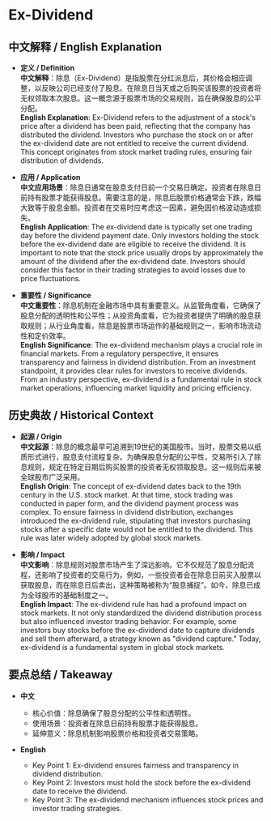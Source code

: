 # Ex-Dividend

## 中文解释 / English Explanation

* **定义 / Definition**  
  **中文解释**：除息（Ex-Dividend）是指股票在分红派息后，其价格会相应调整，以反映公司已经支付了股息。在除息日当天或之后购买该股票的投资者将无权领取本次股息。这一概念源于股票市场的交易规则，旨在确保股息的公平分配。  
  **English Explanation**: Ex-Dividend refers to the adjustment of a stock's price after a dividend has been paid, reflecting that the company has distributed the dividend. Investors who purchase the stock on or after the ex-dividend date are not entitled to receive the current dividend. This concept originates from stock market trading rules, ensuring fair distribution of dividends.

* **应用 / Application**  
  **中文应用场景**：除息日通常在股息支付日前一个交易日确定。投资者在除息日前持有股票才能获得股息。需要注意的是，除息后股票价格通常会下跌，跌幅大致等于股息金额。投资者在交易时应考虑这一因素，避免因价格波动造成损失。  
  **English Application**: The ex-dividend date is typically set one trading day before the dividend payment date. Only investors holding the stock before the ex-dividend date are eligible to receive the dividend. It is important to note that the stock price usually drops by approximately the amount of the dividend after the ex-dividend date. Investors should consider this factor in their trading strategies to avoid losses due to price fluctuations.

* **重要性 / Significance**  
  **中文重要性**：除息机制在金融市场中具有重要意义。从监管角度看，它确保了股息分配的透明性和公平性；从投资角度看，它为投资者提供了明确的股息获取规则；从行业角度看，除息是股票市场运作的基础规则之一，影响市场流动性和定价效率。  
  **English Significance**: The ex-dividend mechanism plays a crucial role in financial markets. From a regulatory perspective, it ensures transparency and fairness in dividend distribution. From an investment standpoint, it provides clear rules for investors to receive dividends. From an industry perspective, ex-dividend is a fundamental rule in stock market operations, influencing market liquidity and pricing efficiency.

## 历史典故 / Historical Context

* **起源 / Origin**  
  **中文起源**：除息的概念最早可追溯到19世纪的美国股市。当时，股票交易以纸质形式进行，股息支付流程复杂。为确保股息分配的公平性，交易所引入了除息规则，规定在特定日期后购买股票的投资者无权领取股息。这一规则后来被全球股市广泛采用。  
  **English Origin**: The concept of ex-dividend dates back to the 19th century in the U.S. stock market. At that time, stock trading was conducted in paper form, and the dividend payment process was complex. To ensure fairness in dividend distribution, exchanges introduced the ex-dividend rule, stipulating that investors purchasing stocks after a specific date would not be entitled to the dividend. This rule was later widely adopted by global stock markets.

* **影响 / Impact**  
  **中文影响**：除息规则对股票市场产生了深远影响。它不仅规范了股息分配流程，还影响了投资者的交易行为。例如，一些投资者会在除息日前买入股票以获取股息，而在除息日后卖出，这种策略被称为“股息捕捉”。如今，除息已成为全球股市的基础制度之一。  
  **English Impact**: The ex-dividend rule has had a profound impact on stock markets. It not only standardized the dividend distribution process but also influenced investor trading behavior. For example, some investors buy stocks before the ex-dividend date to capture dividends and sell them afterward, a strategy known as "dividend capture." Today, ex-dividend is a fundamental system in global stock markets.

## 要点总结 / Takeaway

* **中文**  
  - 核心价值：除息确保了股息分配的公平性和透明性。  
  - 使用场景：投资者在除息日前持有股票才能获得股息。  
  - 延伸意义：除息机制影响股票价格和投资者交易策略。

* **English**  
  - Key Point 1: Ex-dividend ensures fairness and transparency in dividend distribution.  
  - Key Point 2: Investors must hold the stock before the ex-dividend date to receive the dividend.  
  - Key Point 3: The ex-dividend mechanism influences stock prices and investor trading strategies.
